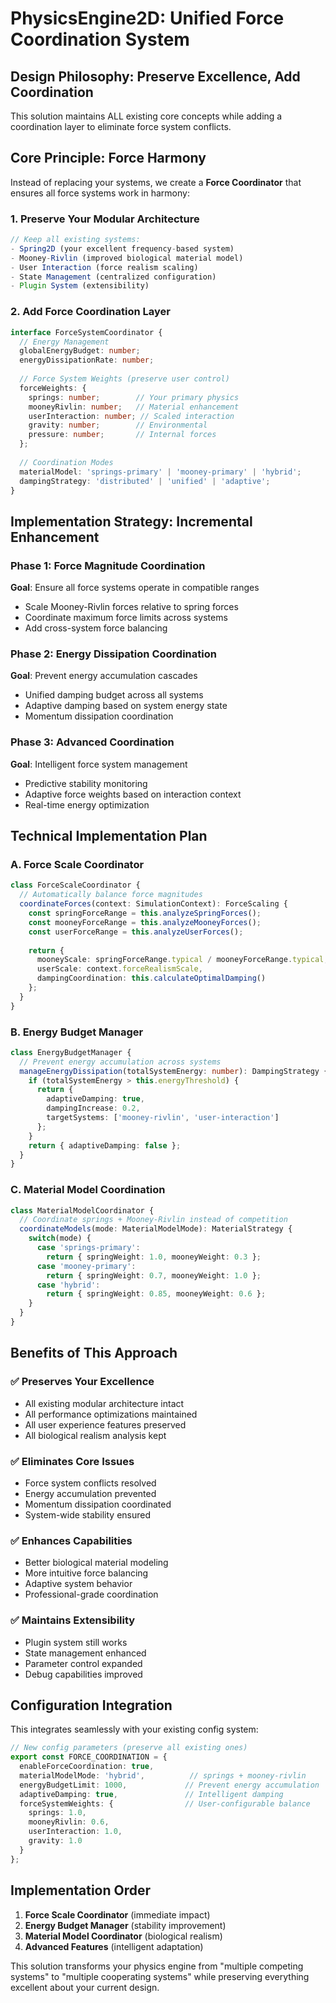 # PhysicsEngine2D: Unified Force Coordination System

## Design Philosophy: Preserve Excellence, Add Coordination

This solution maintains ALL existing core concepts while adding a coordination layer to eliminate force system conflicts.

## Core Principle: Force Harmony

Instead of replacing your systems, we create a **Force Coordinator** that ensures all force systems work in harmony:

### 1. **Preserve Your Modular Architecture**
```typescript
// Keep all existing systems:
- Spring2D (your excellent frequency-based system)
- Mooney-Rivlin (improved biological material model)
- User Interaction (force realism scaling)
- State Management (centralized configuration)
- Plugin System (extensibility)
```

### 2. **Add Force Coordination Layer**
```typescript
interface ForceSystemCoordinator {
  // Energy Management
  globalEnergyBudget: number;
  energyDissipationRate: number;
  
  // Force System Weights (preserve user control)
  forceWeights: {
    springs: number;        // Your primary physics
    mooneyRivlin: number;   // Material enhancement
    userInteraction: number; // Scaled interaction
    gravity: number;        // Environmental
    pressure: number;       // Internal forces
  };
  
  // Coordination Modes
  materialModel: 'springs-primary' | 'mooney-primary' | 'hybrid';
  dampingStrategy: 'distributed' | 'unified' | 'adaptive';
}
```

## Implementation Strategy: Incremental Enhancement

### Phase 1: Force Magnitude Coordination
**Goal**: Ensure all force systems operate in compatible ranges
- Scale Mooney-Rivlin forces relative to spring forces
- Coordinate maximum force limits across systems
- Add cross-system force balancing

### Phase 2: Energy Dissipation Coordination  
**Goal**: Prevent energy accumulation cascades
- Unified damping budget across all systems
- Adaptive damping based on system energy state
- Momentum dissipation coordination

### Phase 3: Advanced Coordination
**Goal**: Intelligent force system management
- Predictive stability monitoring
- Adaptive force weights based on interaction context
- Real-time energy optimization

## Technical Implementation Plan

### A. Force Scale Coordinator
```typescript
class ForceScaleCoordinator {
  // Automatically balance force magnitudes
  coordinateForces(context: SimulationContext): ForceScaling {
    const springForceRange = this.analyzeSpringForces();
    const mooneyForceRange = this.analyzeMooneyForces();
    const userForceRange = this.analyzeUserForces();
    
    return {
      mooneyScale: springForceRange.typical / mooneyForceRange.typical,
      userScale: context.forceRealismScale,
      dampingCoordination: this.calculateOptimalDamping()
    };
  }
}
```

### B. Energy Budget Manager
```typescript
class EnergyBudgetManager {
  // Prevent energy accumulation across systems
  manageEnergyDissipation(totalSystemEnergy: number): DampingStrategy {
    if (totalSystemEnergy > this.energyThreshold) {
      return {
        adaptiveDamping: true,
        dampingIncrease: 0.2,
        targetSystems: ['mooney-rivlin', 'user-interaction']
      };
    }
    return { adaptiveDamping: false };
  }
}
```

### C. Material Model Coordination
```typescript
class MaterialModelCoordinator {
  // Coordinate springs + Mooney-Rivlin instead of competition
  coordinateModels(mode: MaterialModelMode): MaterialStrategy {
    switch(mode) {
      case 'springs-primary':
        return { springWeight: 1.0, mooneyWeight: 0.3 };
      case 'mooney-primary':  
        return { springWeight: 0.7, mooneyWeight: 1.0 };
      case 'hybrid':
        return { springWeight: 0.85, mooneyWeight: 0.6 };
    }
  }
}
```

## Benefits of This Approach

### ✅ **Preserves Your Excellence**
- All existing modular architecture intact
- All performance optimizations maintained  
- All user experience features preserved
- All biological realism analysis kept

### ✅ **Eliminates Core Issues**
- Force system conflicts resolved
- Energy accumulation prevented
- Momentum dissipation coordinated
- System-wide stability ensured

### ✅ **Enhances Capabilities**
- Better biological material modeling
- More intuitive force balancing
- Adaptive system behavior
- Professional-grade coordination

### ✅ **Maintains Extensibility**
- Plugin system still works
- State management enhanced
- Parameter control expanded
- Debug capabilities improved

## Configuration Integration

This integrates seamlessly with your existing config system:

```typescript
// New config parameters (preserve all existing ones)
export const FORCE_COORDINATION = {
  enableForceCoordination: true,
  materialModelMode: 'hybrid',          // springs + mooney-rivlin
  energyBudgetLimit: 1000,             // Prevent energy accumulation
  adaptiveDamping: true,               // Intelligent damping
  forceSystemWeights: {                // User-configurable balance
    springs: 1.0,
    mooneyRivlin: 0.6,
    userInteraction: 1.0,
    gravity: 1.0
  }
};
```

## Implementation Order

1. **Force Scale Coordinator** (immediate impact)
2. **Energy Budget Manager** (stability improvement)  
3. **Material Model Coordinator** (biological realism)
4. **Advanced Features** (intelligent adaptation)

This solution transforms your physics engine from "multiple competing systems" to "multiple cooperating systems" while preserving everything excellent about your current design.
